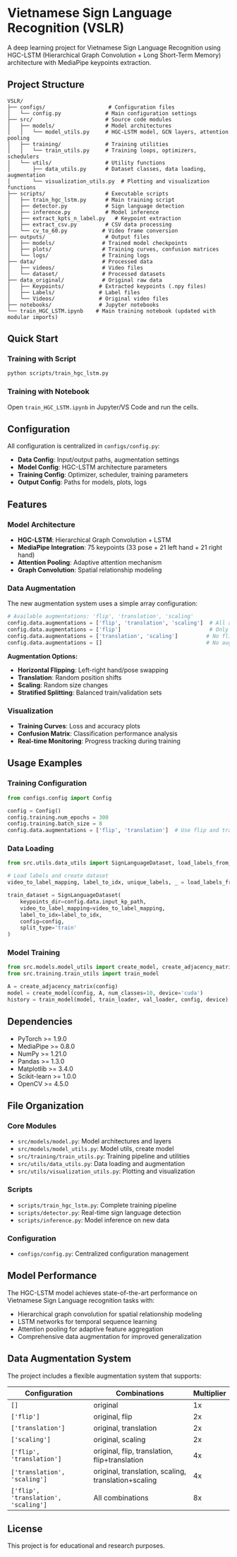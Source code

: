 # Vietnamese Sign Language Recognition (VSLR)

A deep learning project for Vietnamese Sign Language Recognition using HGC-LSTM (Hierarchical Graph Convolution + Long Short-Term Memory) architecture with MediaPipe keypoints extraction.

## Project Structure

```
VSLR/
├── configs/                    # Configuration files
│   └── config.py              # Main configuration settings
├── src/                       # Source code modules
│   ├── models/                # Model architectures
│   │   └── model_utils.py     # HGC-LSTM model, GCN layers, attention pooling
│   ├── training/              # Training utilities
│   │   └── train_utils.py     # Training loops, optimizers, schedulers
│   └── utils/                 # Utility functions
│       ├── data_utils.py      # Dataset classes, data loading, augmentation
│       └── visualization_utils.py  # Plotting and visualization functions
├── scripts/                   # Executable scripts
│   ├── train_hgc_lstm.py      # Main training script
│   ├── detector.py            # Sign language detection
│   ├── inference.py           # Model inference
│   ├── extract_kpts_n_label.py   # Keypoint extraction
│   ├── extract_csv.py         # CSV data processing
│   └── cv_to_60.py           # Video frame conversion
├── outputs/                   # Output files
│   ├── models/               # Trained model checkpoints
│   ├── plots/                # Training curves, confusion matrices
│   └── logs/                 # Training logs
├── data/                     # Processed data
│   ├── videos/               # Video files
│   └── dataset/              # Processed datasets
├── data_original/            # Original raw data
│   ├── Keypoints/           # Extracted keypoints (.npy files)
│   ├── Labels/              # Label files
│   └── Videos/              # Original video files
├── notebooks/               # Jupyter notebooks
└── train_HGC_LSTM.ipynb    # Main training notebook (updated with modular imports)
```

## Quick Start

### Training with Script

```bash
python scripts/train_hgc_lstm.py
```

### Training with Notebook

Open `train_HGC_LSTM.ipynb` in Jupyter/VS Code and run the cells.

## Configuration

All configuration is centralized in `configs/config.py`:

- **Data Config**: Input/output paths, augmentation settings
- **Model Config**: HGC-LSTM architecture parameters
- **Training Config**: Optimizer, scheduler, training parameters
- **Output Config**: Paths for models, plots, logs

## Features

### Model Architecture

- **HGC-LSTM**: Hierarchical Graph Convolution + LSTM
- **MediaPipe Integration**: 75 keypoints (33 pose + 21 left hand + 21 right hand)
- **Attention Pooling**: Adaptive attention mechanism
- **Graph Convolution**: Spatial relationship modeling

### Data Augmentation

The new augmentation system uses a simple array configuration:

```python
# Available augmentations: 'flip', 'translation', 'scaling'
config.data.augmentations = ['flip', 'translation', 'scaling']  # All augmentations
config.data.augmentations = ['flip']                            # Only horizontal flip
config.data.augmentations = ['translation', 'scaling']         # No flip (for sign language)
config.data.augmentations = []                                 # No augmentation
```

**Augmentation Options:**

- **Horizontal Flipping**: Left-right hand/pose swapping
- **Translation**: Random position shifts
- **Scaling**: Random size changes
- **Stratified Splitting**: Balanced train/validation sets

### Visualization

- **Training Curves**: Loss and accuracy plots
- **Confusion Matrix**: Classification performance analysis
- **Real-time Monitoring**: Progress tracking during training

## Usage Examples

### Training Configuration

```python
from configs.config import Config

config = Config()
config.training.num_epochs = 300
config.training.batch_size = 8
config.data.augmentations = ['flip', 'translation']  # Use flip and translation only
```

### Data Loading

```python
from src.utils.data_utils import SignLanguageDataset, load_labels_from_csv

# Load labels and create dataset
video_to_label_mapping, label_to_idx, unique_labels, _ = load_labels_from_csv("labels.csv", config)

train_dataset = SignLanguageDataset(
    keypoints_dir=config.data.input_kp_path,
    video_to_label_mapping=video_to_label_mapping,
    label_to_idx=label_to_idx,
    config=config,
    split_type='train'
)
```

### Model Training

```python
from src.models.model_utils import create_model, create_adjacency_matrix
from src.training.train_utils import train_model

A = create_adjacency_matrix(config)
model = create_model(config, A, num_classes=10, device='cuda')
history = train_model(model, train_loader, val_loader, config, device)
```

## Dependencies

- PyTorch >= 1.9.0
- MediaPipe >= 0.8.0
- NumPy >= 1.21.0
- Pandas >= 1.3.0
- Matplotlib >= 3.4.0
- Scikit-learn >= 1.0.0
- OpenCV >= 4.5.0

## File Organization

### Core Modules

- `src/models/model.py`: Model architectures and layers
- `src/models/model_utils.py`: Model utils, create model
- `src/training/train_utils.py`: Training pipeline and utilities
- `src/utils/data_utils.py`: Data loading and augmentation
- `src/utils/visualization_utils.py`: Plotting and visualization

### Scripts

- `scripts/train_hgc_lstm.py`: Complete training pipeline
- `scripts/detector.py`: Real-time sign language detection
- `scripts/inference.py`: Model inference on new data

### Configuration

- `configs/config.py`: Centralized configuration management

## Model Performance

The HGC-LSTM model achieves state-of-the-art performance on Vietnamese Sign Language recognition tasks with:

- Hierarchical graph convolution for spatial relationship modeling
- LSTM networks for temporal sequence learning
- Attention pooling for adaptive feature aggregation
- Comprehensive data augmentation for improved generalization

## Data Augmentation System

The project includes a flexible augmentation system that supports:

| Configuration                        | Combinations                                        | Multiplier |
| ------------------------------------ | --------------------------------------------------- | ---------- |
| `[]`                                 | original                                            | 1x         |
| `['flip']`                           | original, flip                                      | 2x         |
| `['translation']`                    | original, translation                               | 2x         |
| `['scaling']`                        | original, scaling                                   | 2x         |
| `['flip', 'translation']`            | original, flip, translation, flip+translation       | 4x         |
| `['translation', 'scaling']`         | original, translation, scaling, translation+scaling | 4x         |
| `['flip', 'translation', 'scaling']` | All combinations                                    | 8x         |

## License

This project is for educational and research purposes.
